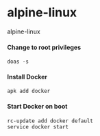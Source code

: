 # alpine-linux
alpine-linux

#### Change to root privileges 
```
doas -s
```
#### Install Docker
```
apk add docker
```
#### Start Docker on boot
```
rc-update add docker default
service docker start
```
